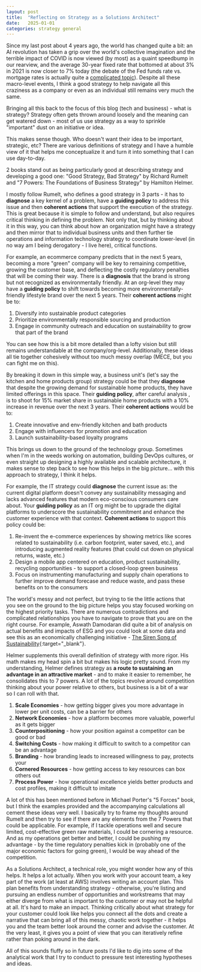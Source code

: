 ```yaml
---
layout: post
title:  "Reflecting on Strategy as a Solutions Architect"
date:   2025-01-01
categories: strategy general
---
```


Since my last post about 4 years ago, the world has changed quite a bit: an AI revolution has taken a grip over the world's collective imagination and the terrible impact of COVID is now viewed (by most) as a quaint speedbump in our rearview, and the average 30-year fixed rate that bottomed at about 3% in 2021 is now closer to 7% today (the debate of the Fed funds rate vs. mortgage rates is actually quite a [complicated topic](https://aswathdamodaran.blogspot.com/2024/09/fed-up-with-fed-talk-central-banks.html)). Despite all these macro-level events, I think a good strategy to help navigate all this craziness as a company or even as an individual still remains very much the same.

Bringing all this back to the focus of this blog (tech and business) - what is strategy? Strategy often gets thrown around loosely and the meaning can get watered down - most of us use strategy as a way to sprinkle "important" dust on an initiative or idea. 

This makes sense though. Who doesn't want their idea to be important, strategic, etc? There are various definitions of strategy and I have a humble view of it that helps me conceptualize it and turn it into something that I can use day-to-day.

2 books stand out as being particularly good at describing strategy and developing a good one: "Good Strategy, Bad Strategy" by Richard Rumelt and "7 Powers: The Foundations of Business Strategy" by Hamilton Helmer. 

I mostly follow Rumelt, who defines a good strategy in 3 parts - it has to **diagnose** a key kernel of a problem, have a **guiding policy** to address this issue and then **coherent actions** that support the execution of the strategy. This is great because it is simple to follow and understand, but also requires critical thinking in defining the problem. Not only that, but by thinking about it in this way, you can think about how an organization might have a strategy and then mirror that to individual business units and then further tie operations and information technology strategy to coordinate lower-level (in no way am I being derogatory - I live here), critical functions.

For example, an ecommerce company predicts that in the next 5 years, becoming a more "green" company will be key to remaining competitive, growing the customer base, and deflecting the costly regulatory penalties that will be coming their way. There is a **diagnosis** that the brand is strong but not recognized as environmentally friendly. At an org-level they may have a **guiding policy** to shift towards becoming more environmentally-friendly lifestyle brand over the next 5 years. Their **coherent actions** might be to:
1. Diversify into sustainable product categories
2. Prioritize environmentally responsible sourcing and production
3. Engage in community outreach and education on sustainability to grow that part of the brand 

You can see how this is a bit more detailed than a lofty vision but still remains understandable at the company/org-level. Additionally, these ideas all tie together cohesively without too much messy overlap (MECE, but you can fight me on this). 

By breaking it down in this simple way, a business unit's (let's say the kitchen and home products group) strategy could be that they **diagnose** that despite the growing demand for sustainable home products, they have limited offerings in this space. Their **guiding policy**, after careful analysis , is to shoot for 15% market share in sustainable home products with a 10% increase in revenue over the next 3 years. Their **coherent actions** would be to:
1. Create innovative and env-friendly kitchen and bath products
2. Engage with influencers for promotion and education 
3. Launch sustainability-based loyalty programs

This brings us down to the ground of the technology group. Sometimes when I'm in the weeds working on automation, building DevOps cultures, or even straight up designing a highly available and scalable architecture, it makes sense to step back to see how this helps in the big picture... with this approach to strategy, I think it helps.

For example, the IT strategy could **diagnose** the current issue as: the current digital platform doesn't convey any sustainability messaging and lacks advanced features that modern eco-conscious consumers care about. Your **guiding policy** as an IT org might be to upgrade the digital platforms to underscore the sustainability commitment and enhance the customer experience with that context. **Coherent actions** to support this policy could be:
1. Re-invent the e-commerce experiences by showing metrics like scores related to sustainability (i.e. carbon footprint, water saved, etc.), and introducing augmented reality features (that could cut down on physical returns, waste, etc.)
2. Design a mobile app centered on education, product sustainability, recycling opportunities - to support a closed-loop green business
3. Focus on instrumenting manufacturing and supply chain operations to further improve demand forecase and reduce waste, and pass these benefits on to the consumers

The world's messy and not perfect, but trying to tie the little actions that you see on the ground to the big picture helps you stay focused working on the highest priority tasks. There are numerous contradictions and complicated relationships you have to navigate to prove that you are on the right course. For example, Aswath Damodaran did quite a bit of analysis on actual benefits and impacts of ESG and you could look at some data and see this as an economically challenging initiative - [The Siren Song of Sustainability](https://aswathdamodaran.blogspot.com/2024/11/the-siren-song-of-sustainability.html){:target="_blank"}.

Helmer supplements this overall definition of strategy with more rigor. His math makes my head spin a bit but makes his logic pretty sound. From my understanding, Helmer defines strategy as **a route to sustaining an advantage in an attractive market** - and to make it easier to remember, he consolidates this to 7 powers. A lot of the topics revolve around competition thinking about your power relative to others, but business is a bit of a war so I can roll with that.

1. **Scale Economies** - how getting bigger gives you more advantage in lower per unit costs, can be a barrier for others
2. **Network Economies** - how a platform becomes more valuable, powerful as it gets bigger
3. **Counterpositioning** - how your position against a competitor can be good or bad
4. **Switching Costs** - how making it difficult to switch to a competitor can be an advantage
5. **Branding** - how branding leads to increased willingness to pay, protects your 
6. **Cornered Resources** - how getting access to key resources can box others out
7. **Process Power** - how operational excellence yields better products and cost profiles, making it difficult to imitate

A lot of this has been mentioned before in Michael Porter's "5 Forces" book, but I think the examples provided and the accompanying calculations all cement these ideas very well. I basically try to frame my thoughts around Rumelt and then try to see if there are any elements from the 7 Powers that could be applicable. For example, if I tackle operations well and secure limited, cost-effective green raw materials, I could be cornering a resource. And as my operations get better and better, I could be pushing my advantage - by the time regulatory penalties kick in (probably one of the major economic factors for going green), I would be way ahead of the competition. 

As a Solutions Architect, a technical role, you might wonder how any of this helps. It helps a lot actually. When you work with your account team, a key part of the work (at least at AWS) involves writing an account plan. This plan benefits from understanding strategy - otherwise, you're listing and pursuing an endless number of opportunities and workstreams that may either diverge from what is important to the customer or may not be helpful at all. It's hard to make an impact. Thinking critically about what strategy for your customer could look like helps you connect all the dots and create a narrative that can bring all of this messy, chaotic work together - it helps you and the team better look around the corner and advise the customer. At the very least, it gives you a point of view that you can iteratively refine rather than poking around in the dark.

All of this sounds fluffy so in future posts I'd like to dig into some of the analytical work that I try to conduct to pressure test interesting hypotheses and ideas.
